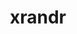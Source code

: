 ---
title: "xrandr"
layout: cache
categories: [package, develop]
meta: {"versions": ["1.5.0", "1.5.2"], "compilers": ["gcc@=11.1.0", "gcc@=11.4.0", "gcc@=7.3.1", "gcc@=9.4.0"], "oss": ["amzn2", "ubuntu20.04", "ubuntu22.04"], "platforms": ["linux"], "targets": ["aarch64", "neoverse_n1", "neoverse_v1", "ppc64le", "x86_64_v3"], "stacks": ["aws-isc", "aws-isc-aarch64", "data-vis-sdk", "e4s", "e4s-neoverse_v1", "e4s-power", "e4s-rocm-external", "gpu-tests", "root"], "num_specs": 88, "num_specs_by_stack": {"aws-isc-aarch64": 6, "root": 88, "aws-isc": 3, "e4s-power": 9, "data-vis-sdk": 18, "gpu-tests": 15, "e4s-neoverse_v1": 10, "e4s": 18, "e4s-rocm-external": 9}}
spec_details: [{"hash": "63vrvlnhioidlrmisjph3qiih7sgg4s2", "compiler": "gcc@=7.3.1", "versions": ["1.5.2"], "os": "amzn2", "platform": "linux", "target": "aarch64", "variants": ["build_system=autotools"], "stacks": ["aws-isc-aarch64", "root"], "size": "-", "tarball": "https://binaries.spack.io/develop/build_cache/linux-amzn2-aarch64/gcc-7.3.1/xrandr-1.5.2/linux-amzn2-aarch64-gcc-7.3.1-xrandr-1.5.2-63vrvlnhioidlrmisjph3qiih7sgg4s2.spack"}, {"hash": "4bs3byi73wqjzbvqjetlb2jfbb4sgpu7", "compiler": "gcc@=7.3.1", "versions": ["1.5.2"], "os": "amzn2", "platform": "linux", "target": "aarch64", "variants": ["build_system=autotools"], "stacks": ["aws-isc-aarch64", "root"], "size": "-", "tarball": "https://binaries.spack.io/develop/build_cache/linux-amzn2-aarch64/gcc-7.3.1/xrandr-1.5.2/linux-amzn2-aarch64-gcc-7.3.1-xrandr-1.5.2-4bs3byi73wqjzbvqjetlb2jfbb4sgpu7.spack"}, {"hash": "2scjbnxzgje7xpco7flpvss7ylajegvu", "compiler": "gcc@=7.3.1", "versions": ["1.5.2"], "os": "amzn2", "platform": "linux", "target": "aarch64", "variants": ["build_system=autotools"], "stacks": ["aws-isc-aarch64", "root"], "size": "-", "tarball": "https://binaries.spack.io/develop/build_cache/linux-amzn2-aarch64/gcc-7.3.1/xrandr-1.5.2/linux-amzn2-aarch64-gcc-7.3.1-xrandr-1.5.2-2scjbnxzgje7xpco7flpvss7ylajegvu.spack"}, {"hash": "qpkjerbn7ot5bi37jwl6ira2ix2bcaff", "compiler": "gcc@=7.3.1", "versions": ["1.5.2"], "os": "amzn2", "platform": "linux", "target": "neoverse_n1", "variants": ["build_system=autotools"], "stacks": ["aws-isc-aarch64", "root"], "size": "-", "tarball": "https://binaries.spack.io/develop/build_cache/linux-amzn2-neoverse_n1/gcc-7.3.1/xrandr-1.5.2/linux-amzn2-neoverse_n1-gcc-7.3.1-xrandr-1.5.2-qpkjerbn7ot5bi37jwl6ira2ix2bcaff.spack"}, {"hash": "nsnr4l5fbnagsbcs743czuqfyj4txkby", "compiler": "gcc@=7.3.1", "versions": ["1.5.2"], "os": "amzn2", "platform": "linux", "target": "neoverse_n1", "variants": ["build_system=autotools"], "stacks": ["aws-isc-aarch64", "root"], "size": "-", "tarball": "https://binaries.spack.io/develop/build_cache/linux-amzn2-neoverse_n1/gcc-7.3.1/xrandr-1.5.2/linux-amzn2-neoverse_n1-gcc-7.3.1-xrandr-1.5.2-nsnr4l5fbnagsbcs743czuqfyj4txkby.spack"}, {"hash": "nedaaq5jaofogjzqg4nuae4lwjcfzlrp", "compiler": "gcc@=7.3.1", "versions": ["1.5.2"], "os": "amzn2", "platform": "linux", "target": "neoverse_n1", "variants": ["build_system=autotools"], "stacks": ["aws-isc-aarch64", "root"], "size": "-", "tarball": "https://binaries.spack.io/develop/build_cache/linux-amzn2-neoverse_n1/gcc-7.3.1/xrandr-1.5.2/linux-amzn2-neoverse_n1-gcc-7.3.1-xrandr-1.5.2-nedaaq5jaofogjzqg4nuae4lwjcfzlrp.spack"}, {"hash": "afqf4arjlx4aozp72zzttiwu76voiofv", "compiler": "gcc@=7.3.1", "versions": ["1.5.2"], "os": "amzn2", "platform": "linux", "target": "x86_64_v3", "variants": ["build_system=autotools"], "stacks": ["aws-isc", "root"], "size": "-", "tarball": "https://binaries.spack.io/develop/build_cache/linux-amzn2-x86_64_v3/gcc-7.3.1/xrandr-1.5.2/linux-amzn2-x86_64_v3-gcc-7.3.1-xrandr-1.5.2-afqf4arjlx4aozp72zzttiwu76voiofv.spack"}, {"hash": "fkbar6cfugr5hhpebob7vwik67iovhxy", "compiler": "gcc@=7.3.1", "versions": ["1.5.2"], "os": "amzn2", "platform": "linux", "target": "x86_64_v3", "variants": ["build_system=autotools"], "stacks": ["aws-isc", "root"], "size": "-", "tarball": "https://binaries.spack.io/develop/build_cache/linux-amzn2-x86_64_v3/gcc-7.3.1/xrandr-1.5.2/linux-amzn2-x86_64_v3-gcc-7.3.1-xrandr-1.5.2-fkbar6cfugr5hhpebob7vwik67iovhxy.spack"}, {"hash": "fprkpsmi7hclextgiwjpqyrf3oteehku", "compiler": "gcc@=7.3.1", "versions": ["1.5.2"], "os": "amzn2", "platform": "linux", "target": "x86_64_v3", "variants": ["build_system=autotools"], "stacks": ["aws-isc", "root"], "size": "-", "tarball": "https://binaries.spack.io/develop/build_cache/linux-amzn2-x86_64_v3/gcc-7.3.1/xrandr-1.5.2/linux-amzn2-x86_64_v3-gcc-7.3.1-xrandr-1.5.2-fprkpsmi7hclextgiwjpqyrf3oteehku.spack"}, {"hash": "qorq5ajrqd7khxm5jzhrqpztidvpdj5r", "compiler": "gcc@=9.4.0", "versions": ["1.5.2"], "os": "ubuntu20.04", "platform": "linux", "target": "ppc64le", "variants": ["build_system=autotools"], "stacks": ["e4s-power", "root"], "size": "-", "tarball": "https://binaries.spack.io/develop/build_cache/linux-ubuntu20.04-ppc64le/gcc-9.4.0/xrandr-1.5.2/linux-ubuntu20.04-ppc64le-gcc-9.4.0-xrandr-1.5.2-qorq5ajrqd7khxm5jzhrqpztidvpdj5r.spack"}, {"hash": "w2mtrv2qevkagnbv65hk7vzvg3xwvj7s", "compiler": "gcc@=9.4.0", "versions": ["1.5.2"], "os": "ubuntu20.04", "platform": "linux", "target": "ppc64le", "variants": ["build_system=autotools"], "stacks": ["e4s-power", "root"], "size": "-", "tarball": "https://binaries.spack.io/develop/build_cache/linux-ubuntu20.04-ppc64le/gcc-9.4.0/xrandr-1.5.2/linux-ubuntu20.04-ppc64le-gcc-9.4.0-xrandr-1.5.2-w2mtrv2qevkagnbv65hk7vzvg3xwvj7s.spack"}, {"hash": "mlycbtseb5yutfzzdpfae7hrsdbxvugd", "compiler": "gcc@=9.4.0", "versions": ["1.5.2"], "os": "ubuntu20.04", "platform": "linux", "target": "ppc64le", "variants": ["build_system=autotools"], "stacks": ["e4s-power", "root"], "size": "-", "tarball": "https://binaries.spack.io/develop/build_cache/linux-ubuntu20.04-ppc64le/gcc-9.4.0/xrandr-1.5.2/linux-ubuntu20.04-ppc64le-gcc-9.4.0-xrandr-1.5.2-mlycbtseb5yutfzzdpfae7hrsdbxvugd.spack"}, {"hash": "awq2wbdzyfjgxdrkmujk6cj3m2vkwnxc", "compiler": "gcc@=9.4.0", "versions": ["1.5.2"], "os": "ubuntu20.04", "platform": "linux", "target": "ppc64le", "variants": ["build_system=autotools"], "stacks": ["e4s-power", "root"], "size": "-", "tarball": "https://binaries.spack.io/develop/build_cache/linux-ubuntu20.04-ppc64le/gcc-9.4.0/xrandr-1.5.2/linux-ubuntu20.04-ppc64le-gcc-9.4.0-xrandr-1.5.2-awq2wbdzyfjgxdrkmujk6cj3m2vkwnxc.spack"}, {"hash": "umoxqowp24cgi4o2a4n3ka4wqsk3nd7z", "compiler": "gcc@=9.4.0", "versions": ["1.5.2"], "os": "ubuntu20.04", "platform": "linux", "target": "ppc64le", "variants": ["build_system=autotools"], "stacks": ["e4s-power", "root"], "size": "-", "tarball": "https://binaries.spack.io/develop/build_cache/linux-ubuntu20.04-ppc64le/gcc-9.4.0/xrandr-1.5.2/linux-ubuntu20.04-ppc64le-gcc-9.4.0-xrandr-1.5.2-umoxqowp24cgi4o2a4n3ka4wqsk3nd7z.spack"}, {"hash": "ozpzczextqknqmrndtpicbtwpaqy7lxj", "compiler": "gcc@=9.4.0", "versions": ["1.5.2"], "os": "ubuntu20.04", "platform": "linux", "target": "ppc64le", "variants": ["build_system=autotools"], "stacks": ["e4s-power", "root"], "size": "-", "tarball": "https://binaries.spack.io/develop/build_cache/linux-ubuntu20.04-ppc64le/gcc-9.4.0/xrandr-1.5.2/linux-ubuntu20.04-ppc64le-gcc-9.4.0-xrandr-1.5.2-ozpzczextqknqmrndtpicbtwpaqy7lxj.spack"}, {"hash": "gi3nmoinoslck5kjp5c2pydfnfycoqum", "compiler": "gcc@=9.4.0", "versions": ["1.5.2"], "os": "ubuntu20.04", "platform": "linux", "target": "ppc64le", "variants": ["build_system=autotools"], "stacks": ["e4s-power", "root"], "size": "-", "tarball": "https://binaries.spack.io/develop/build_cache/linux-ubuntu20.04-ppc64le/gcc-9.4.0/xrandr-1.5.2/linux-ubuntu20.04-ppc64le-gcc-9.4.0-xrandr-1.5.2-gi3nmoinoslck5kjp5c2pydfnfycoqum.spack"}, {"hash": "te2oflhxlgzgv2fwfi2crdbpmmuwxt3g", "compiler": "gcc@=9.4.0", "versions": ["1.5.2"], "os": "ubuntu20.04", "platform": "linux", "target": "ppc64le", "variants": ["build_system=autotools"], "stacks": ["e4s-power", "root"], "size": "-", "tarball": "https://binaries.spack.io/develop/build_cache/linux-ubuntu20.04-ppc64le/gcc-9.4.0/xrandr-1.5.2/linux-ubuntu20.04-ppc64le-gcc-9.4.0-xrandr-1.5.2-te2oflhxlgzgv2fwfi2crdbpmmuwxt3g.spack"}, {"hash": "xrkeqcingybec2tmexaknim2lrmfdi25", "compiler": "gcc@=9.4.0", "versions": ["1.5.2"], "os": "ubuntu20.04", "platform": "linux", "target": "ppc64le", "variants": ["build_system=autotools"], "stacks": ["e4s-power", "root"], "size": "-", "tarball": "https://binaries.spack.io/develop/build_cache/linux-ubuntu20.04-ppc64le/gcc-9.4.0/xrandr-1.5.2/linux-ubuntu20.04-ppc64le-gcc-9.4.0-xrandr-1.5.2-xrkeqcingybec2tmexaknim2lrmfdi25.spack"}, {"hash": "z4kiqtn5xi4nns7jxllu3asotiwkeizf", "compiler": "gcc@=11.1.0", "versions": ["1.5.2"], "os": "ubuntu20.04", "platform": "linux", "target": "x86_64_v3", "variants": ["build_system=autotools"], "stacks": ["root", "data-vis-sdk"], "size": "-", "tarball": "https://binaries.spack.io/develop/build_cache/linux-ubuntu20.04-x86_64_v3/gcc-11.1.0/xrandr-1.5.2/linux-ubuntu20.04-x86_64_v3-gcc-11.1.0-xrandr-1.5.2-z4kiqtn5xi4nns7jxllu3asotiwkeizf.spack"}, {"hash": "m7gtmjkozpk2zvu5c5qqrlqs54xr6kih", "compiler": "gcc@=11.1.0", "versions": ["1.5.2"], "os": "ubuntu20.04", "platform": "linux", "target": "x86_64_v3", "variants": ["build_system=autotools"], "stacks": ["root", "data-vis-sdk"], "size": "-", "tarball": "https://binaries.spack.io/develop/build_cache/linux-ubuntu20.04-x86_64_v3/gcc-11.1.0/xrandr-1.5.2/linux-ubuntu20.04-x86_64_v3-gcc-11.1.0-xrandr-1.5.2-m7gtmjkozpk2zvu5c5qqrlqs54xr6kih.spack"}, {"hash": "upyyodwykpm7epnwomi433amfcou62ri", "compiler": "gcc@=11.1.0", "versions": ["1.5.2"], "os": "ubuntu20.04", "platform": "linux", "target": "x86_64_v3", "variants": ["build_system=autotools"], "stacks": ["root", "data-vis-sdk"], "size": "-", "tarball": "https://binaries.spack.io/develop/build_cache/linux-ubuntu20.04-x86_64_v3/gcc-11.1.0/xrandr-1.5.2/linux-ubuntu20.04-x86_64_v3-gcc-11.1.0-xrandr-1.5.2-upyyodwykpm7epnwomi433amfcou62ri.spack"}, {"hash": "bb5wyoqhaliz4ocw3jrybz4lfuz6h2lm", "compiler": "gcc@=11.1.0", "versions": ["1.5.2"], "os": "ubuntu20.04", "platform": "linux", "target": "x86_64_v3", "variants": ["build_system=autotools"], "stacks": ["root", "data-vis-sdk"], "size": "-", "tarball": "https://binaries.spack.io/develop/build_cache/linux-ubuntu20.04-x86_64_v3/gcc-11.1.0/xrandr-1.5.2/linux-ubuntu20.04-x86_64_v3-gcc-11.1.0-xrandr-1.5.2-bb5wyoqhaliz4ocw3jrybz4lfuz6h2lm.spack"}, {"hash": "scxmgu42ylc3yykj56wotbzlnbge4xud", "compiler": "gcc@=11.1.0", "versions": ["1.5.2"], "os": "ubuntu20.04", "platform": "linux", "target": "x86_64_v3", "variants": ["build_system=autotools"], "stacks": ["root", "data-vis-sdk"], "size": "-", "tarball": "https://binaries.spack.io/develop/build_cache/linux-ubuntu20.04-x86_64_v3/gcc-11.1.0/xrandr-1.5.2/linux-ubuntu20.04-x86_64_v3-gcc-11.1.0-xrandr-1.5.2-scxmgu42ylc3yykj56wotbzlnbge4xud.spack"}, {"hash": "zt3gwuo2jnljubrvwps64ekob6iyqov7", "compiler": "gcc@=11.1.0", "versions": ["1.5.2"], "os": "ubuntu20.04", "platform": "linux", "target": "x86_64_v3", "variants": ["build_system=autotools"], "stacks": ["root", "data-vis-sdk"], "size": "-", "tarball": "https://binaries.spack.io/develop/build_cache/linux-ubuntu20.04-x86_64_v3/gcc-11.1.0/xrandr-1.5.2/linux-ubuntu20.04-x86_64_v3-gcc-11.1.0-xrandr-1.5.2-zt3gwuo2jnljubrvwps64ekob6iyqov7.spack"}, {"hash": "q77u3l6gh6jzk2pa6ezyoxopmg23zfvb", "compiler": "gcc@=11.1.0", "versions": ["1.5.2"], "os": "ubuntu20.04", "platform": "linux", "target": "x86_64_v3", "variants": ["build_system=autotools"], "stacks": ["root", "data-vis-sdk"], "size": "-", "tarball": "https://binaries.spack.io/develop/build_cache/linux-ubuntu20.04-x86_64_v3/gcc-11.1.0/xrandr-1.5.2/linux-ubuntu20.04-x86_64_v3-gcc-11.1.0-xrandr-1.5.2-q77u3l6gh6jzk2pa6ezyoxopmg23zfvb.spack"}, {"hash": "sbxhxhi7g3rmyajkucxez444v5hk6y3y", "compiler": "gcc@=11.1.0", "versions": ["1.5.2"], "os": "ubuntu20.04", "platform": "linux", "target": "x86_64_v3", "variants": ["build_system=autotools"], "stacks": ["root", "data-vis-sdk"], "size": "-", "tarball": "https://binaries.spack.io/develop/build_cache/linux-ubuntu20.04-x86_64_v3/gcc-11.1.0/xrandr-1.5.2/linux-ubuntu20.04-x86_64_v3-gcc-11.1.0-xrandr-1.5.2-sbxhxhi7g3rmyajkucxez444v5hk6y3y.spack"}, {"hash": "bzdaycpzl332s2swxdkry5hgzcre7daj", "compiler": "gcc@=11.1.0", "versions": ["1.5.2"], "os": "ubuntu20.04", "platform": "linux", "target": "x86_64_v3", "variants": ["build_system=autotools"], "stacks": ["root", "data-vis-sdk"], "size": "-", "tarball": "https://binaries.spack.io/develop/build_cache/linux-ubuntu20.04-x86_64_v3/gcc-11.1.0/xrandr-1.5.2/linux-ubuntu20.04-x86_64_v3-gcc-11.1.0-xrandr-1.5.2-bzdaycpzl332s2swxdkry5hgzcre7daj.spack"}, {"hash": "6druhaxoemuauhfriydgg2l2lqyvz6ue", "compiler": "gcc@=11.1.0", "versions": ["1.5.2"], "os": "ubuntu20.04", "platform": "linux", "target": "x86_64_v3", "variants": ["build_system=autotools"], "stacks": ["root", "data-vis-sdk"], "size": "-", "tarball": "https://binaries.spack.io/develop/build_cache/linux-ubuntu20.04-x86_64_v3/gcc-11.1.0/xrandr-1.5.2/linux-ubuntu20.04-x86_64_v3-gcc-11.1.0-xrandr-1.5.2-6druhaxoemuauhfriydgg2l2lqyvz6ue.spack"}, {"hash": "skp45w5rhjqzq56pytn6qw24i23eakyk", "compiler": "gcc@=11.1.0", "versions": ["1.5.2"], "os": "ubuntu20.04", "platform": "linux", "target": "x86_64_v3", "variants": ["build_system=autotools"], "stacks": ["root", "data-vis-sdk"], "size": "-", "tarball": "https://binaries.spack.io/develop/build_cache/linux-ubuntu20.04-x86_64_v3/gcc-11.1.0/xrandr-1.5.2/linux-ubuntu20.04-x86_64_v3-gcc-11.1.0-xrandr-1.5.2-skp45w5rhjqzq56pytn6qw24i23eakyk.spack"}, {"hash": "qkrvxaob6ztcd3rilbyqnmgxwo4l36ce", "compiler": "gcc@=11.1.0", "versions": ["1.5.2"], "os": "ubuntu20.04", "platform": "linux", "target": "x86_64_v3", "variants": ["build_system=autotools"], "stacks": ["root", "data-vis-sdk"], "size": "-", "tarball": "https://binaries.spack.io/develop/build_cache/linux-ubuntu20.04-x86_64_v3/gcc-11.1.0/xrandr-1.5.2/linux-ubuntu20.04-x86_64_v3-gcc-11.1.0-xrandr-1.5.2-qkrvxaob6ztcd3rilbyqnmgxwo4l36ce.spack"}, {"hash": "ivcjp5gi4ihu4zwdcs7yiwaktaavp5zo", "compiler": "gcc@=11.1.0", "versions": ["1.5.2"], "os": "ubuntu20.04", "platform": "linux", "target": "x86_64_v3", "variants": ["build_system=autotools"], "stacks": ["root", "data-vis-sdk"], "size": "-", "tarball": "https://binaries.spack.io/develop/build_cache/linux-ubuntu20.04-x86_64_v3/gcc-11.1.0/xrandr-1.5.2/linux-ubuntu20.04-x86_64_v3-gcc-11.1.0-xrandr-1.5.2-ivcjp5gi4ihu4zwdcs7yiwaktaavp5zo.spack"}, {"hash": "r5s6l2artge3o67zcnp4dq2zndzgpfei", "compiler": "gcc@=11.1.0", "versions": ["1.5.2"], "os": "ubuntu20.04", "platform": "linux", "target": "x86_64_v3", "variants": ["build_system=autotools"], "stacks": ["root", "data-vis-sdk"], "size": "-", "tarball": "https://binaries.spack.io/develop/build_cache/linux-ubuntu20.04-x86_64_v3/gcc-11.1.0/xrandr-1.5.2/linux-ubuntu20.04-x86_64_v3-gcc-11.1.0-xrandr-1.5.2-r5s6l2artge3o67zcnp4dq2zndzgpfei.spack"}, {"hash": "mxrnwjzumadfmt66mcndsimmv22vy3ze", "compiler": "gcc@=11.1.0", "versions": ["1.5.2"], "os": "ubuntu20.04", "platform": "linux", "target": "x86_64_v3", "variants": ["build_system=autotools"], "stacks": ["root", "data-vis-sdk"], "size": "-", "tarball": "https://binaries.spack.io/develop/build_cache/linux-ubuntu20.04-x86_64_v3/gcc-11.1.0/xrandr-1.5.2/linux-ubuntu20.04-x86_64_v3-gcc-11.1.0-xrandr-1.5.2-mxrnwjzumadfmt66mcndsimmv22vy3ze.spack"}, {"hash": "nywdl5sytexhkcbnlcqnexaffnetkoyf", "compiler": "gcc@=11.1.0", "versions": ["1.5.2"], "os": "ubuntu20.04", "platform": "linux", "target": "x86_64_v3", "variants": ["build_system=autotools"], "stacks": ["root", "data-vis-sdk"], "size": "-", "tarball": "https://binaries.spack.io/develop/build_cache/linux-ubuntu20.04-x86_64_v3/gcc-11.1.0/xrandr-1.5.2/linux-ubuntu20.04-x86_64_v3-gcc-11.1.0-xrandr-1.5.2-nywdl5sytexhkcbnlcqnexaffnetkoyf.spack"}, {"hash": "q7xspdlggq3mzlmembjhnbdgw6uitjnc", "compiler": "gcc@=11.1.0", "versions": ["1.5.2"], "os": "ubuntu20.04", "platform": "linux", "target": "x86_64_v3", "variants": ["build_system=autotools"], "stacks": ["root", "data-vis-sdk"], "size": "-", "tarball": "https://binaries.spack.io/develop/build_cache/linux-ubuntu20.04-x86_64_v3/gcc-11.1.0/xrandr-1.5.2/linux-ubuntu20.04-x86_64_v3-gcc-11.1.0-xrandr-1.5.2-q7xspdlggq3mzlmembjhnbdgw6uitjnc.spack"}, {"hash": "lisduuwzc3uuvlxwvstghsx3p44hb24s", "compiler": "gcc@=11.1.0", "versions": ["1.5.2"], "os": "ubuntu20.04", "platform": "linux", "target": "x86_64_v3", "variants": ["build_system=autotools"], "stacks": ["root", "data-vis-sdk"], "size": "-", "tarball": "https://binaries.spack.io/develop/build_cache/linux-ubuntu20.04-x86_64_v3/gcc-11.1.0/xrandr-1.5.2/linux-ubuntu20.04-x86_64_v3-gcc-11.1.0-xrandr-1.5.2-lisduuwzc3uuvlxwvstghsx3p44hb24s.spack"}, {"hash": "hhb2zeaybrbpo7lvnqgykwcdsqky73fv", "compiler": "gcc@=11.1.0", "versions": ["1.5.0"], "os": "ubuntu20.04", "platform": "linux", "target": "x86_64_v3", "variants": ["build_system=autotools"], "stacks": ["gpu-tests", "root"], "size": "-", "tarball": "https://binaries.spack.io/develop/build_cache/linux-ubuntu20.04-x86_64_v3/gcc-11.1.0/xrandr-1.5.0/linux-ubuntu20.04-x86_64_v3-gcc-11.1.0-xrandr-1.5.0-hhb2zeaybrbpo7lvnqgykwcdsqky73fv.spack"}, {"hash": "vjidhxneeigsqink7tkkwvsw77vim5lk", "compiler": "gcc@=11.1.0", "versions": ["1.5.0"], "os": "ubuntu20.04", "platform": "linux", "target": "x86_64_v3", "variants": ["build_system=autotools"], "stacks": ["gpu-tests", "root"], "size": "-", "tarball": "https://binaries.spack.io/develop/build_cache/linux-ubuntu20.04-x86_64_v3/gcc-11.1.0/xrandr-1.5.0/linux-ubuntu20.04-x86_64_v3-gcc-11.1.0-xrandr-1.5.0-vjidhxneeigsqink7tkkwvsw77vim5lk.spack"}, {"hash": "hy75tz6nb6r2patwbcs2zk2sjcldbygd", "compiler": "gcc@=11.1.0", "versions": ["1.5.0"], "os": "ubuntu20.04", "platform": "linux", "target": "x86_64_v3", "variants": ["build_system=autotools"], "stacks": ["gpu-tests", "root"], "size": "-", "tarball": "https://binaries.spack.io/develop/build_cache/linux-ubuntu20.04-x86_64_v3/gcc-11.1.0/xrandr-1.5.0/linux-ubuntu20.04-x86_64_v3-gcc-11.1.0-xrandr-1.5.0-hy75tz6nb6r2patwbcs2zk2sjcldbygd.spack"}, {"hash": "vfz7ugl73kooytf5l33iutpn7nwflxcg", "compiler": "gcc@=11.1.0", "versions": ["1.5.0"], "os": "ubuntu20.04", "platform": "linux", "target": "x86_64_v3", "variants": ["build_system=autotools"], "stacks": ["gpu-tests", "root"], "size": "-", "tarball": "https://binaries.spack.io/develop/build_cache/linux-ubuntu20.04-x86_64_v3/gcc-11.1.0/xrandr-1.5.0/linux-ubuntu20.04-x86_64_v3-gcc-11.1.0-xrandr-1.5.0-vfz7ugl73kooytf5l33iutpn7nwflxcg.spack"}, {"hash": "y5bq4qyx5wa3soemdavv7gwex6alwydu", "compiler": "gcc@=11.1.0", "versions": ["1.5.0"], "os": "ubuntu20.04", "platform": "linux", "target": "x86_64_v3", "variants": ["build_system=autotools"], "stacks": ["gpu-tests", "root"], "size": "-", "tarball": "https://binaries.spack.io/develop/build_cache/linux-ubuntu20.04-x86_64_v3/gcc-11.1.0/xrandr-1.5.0/linux-ubuntu20.04-x86_64_v3-gcc-11.1.0-xrandr-1.5.0-y5bq4qyx5wa3soemdavv7gwex6alwydu.spack"}, {"hash": "bzjyh44jdzzdyur6bfmlrkkuuf737dc4", "compiler": "gcc@=11.1.0", "versions": ["1.5.0"], "os": "ubuntu20.04", "platform": "linux", "target": "x86_64_v3", "variants": ["build_system=autotools"], "stacks": ["gpu-tests", "root"], "size": "-", "tarball": "https://binaries.spack.io/develop/build_cache/linux-ubuntu20.04-x86_64_v3/gcc-11.1.0/xrandr-1.5.0/linux-ubuntu20.04-x86_64_v3-gcc-11.1.0-xrandr-1.5.0-bzjyh44jdzzdyur6bfmlrkkuuf737dc4.spack"}, {"hash": "te4spfo7fl755miibcnkunkjddjrvlbs", "compiler": "gcc@=11.1.0", "versions": ["1.5.0"], "os": "ubuntu20.04", "platform": "linux", "target": "x86_64_v3", "variants": ["build_system=autotools"], "stacks": ["gpu-tests", "root"], "size": "-", "tarball": "https://binaries.spack.io/develop/build_cache/linux-ubuntu20.04-x86_64_v3/gcc-11.1.0/xrandr-1.5.0/linux-ubuntu20.04-x86_64_v3-gcc-11.1.0-xrandr-1.5.0-te4spfo7fl755miibcnkunkjddjrvlbs.spack"}, {"hash": "nrw7bpomrdi3cgvhvlljuvzmht6kgtqg", "compiler": "gcc@=11.1.0", "versions": ["1.5.0"], "os": "ubuntu20.04", "platform": "linux", "target": "x86_64_v3", "variants": ["build_system=autotools"], "stacks": ["gpu-tests", "root"], "size": "-", "tarball": "https://binaries.spack.io/develop/build_cache/linux-ubuntu20.04-x86_64_v3/gcc-11.1.0/xrandr-1.5.0/linux-ubuntu20.04-x86_64_v3-gcc-11.1.0-xrandr-1.5.0-nrw7bpomrdi3cgvhvlljuvzmht6kgtqg.spack"}, {"hash": "bkieyvemc3d6frdezectj52xzs7fu4xy", "compiler": "gcc@=11.1.0", "versions": ["1.5.0"], "os": "ubuntu20.04", "platform": "linux", "target": "x86_64_v3", "variants": ["build_system=autotools"], "stacks": ["gpu-tests", "root"], "size": "-", "tarball": "https://binaries.spack.io/develop/build_cache/linux-ubuntu20.04-x86_64_v3/gcc-11.1.0/xrandr-1.5.0/linux-ubuntu20.04-x86_64_v3-gcc-11.1.0-xrandr-1.5.0-bkieyvemc3d6frdezectj52xzs7fu4xy.spack"}, {"hash": "nlrxd53grdpblvt3vfwug4sgbyi7mn4o", "compiler": "gcc@=11.1.0", "versions": ["1.5.0"], "os": "ubuntu20.04", "platform": "linux", "target": "x86_64_v3", "variants": ["build_system=autotools"], "stacks": ["gpu-tests", "root"], "size": "-", "tarball": "https://binaries.spack.io/develop/build_cache/linux-ubuntu20.04-x86_64_v3/gcc-11.1.0/xrandr-1.5.0/linux-ubuntu20.04-x86_64_v3-gcc-11.1.0-xrandr-1.5.0-nlrxd53grdpblvt3vfwug4sgbyi7mn4o.spack"}, {"hash": "whev63vcmobhrcgebencpxl56stoejuw", "compiler": "gcc@=11.1.0", "versions": ["1.5.0"], "os": "ubuntu20.04", "platform": "linux", "target": "x86_64_v3", "variants": ["build_system=autotools"], "stacks": ["gpu-tests", "root"], "size": "-", "tarball": "https://binaries.spack.io/develop/build_cache/linux-ubuntu20.04-x86_64_v3/gcc-11.1.0/xrandr-1.5.0/linux-ubuntu20.04-x86_64_v3-gcc-11.1.0-xrandr-1.5.0-whev63vcmobhrcgebencpxl56stoejuw.spack"}, {"hash": "iczzcofr7f5sgd7q7v2nbal6fs7pufpk", "compiler": "gcc@=11.1.0", "versions": ["1.5.0"], "os": "ubuntu20.04", "platform": "linux", "target": "x86_64_v3", "variants": ["build_system=autotools"], "stacks": ["gpu-tests", "root"], "size": "-", "tarball": "https://binaries.spack.io/develop/build_cache/linux-ubuntu20.04-x86_64_v3/gcc-11.1.0/xrandr-1.5.0/linux-ubuntu20.04-x86_64_v3-gcc-11.1.0-xrandr-1.5.0-iczzcofr7f5sgd7q7v2nbal6fs7pufpk.spack"}, {"hash": "ye5qdpgsttnxcyflctxxtlluifwvsgv2", "compiler": "gcc@=11.1.0", "versions": ["1.5.0"], "os": "ubuntu20.04", "platform": "linux", "target": "x86_64_v3", "variants": ["build_system=autotools"], "stacks": ["gpu-tests", "root"], "size": "-", "tarball": "https://binaries.spack.io/develop/build_cache/linux-ubuntu20.04-x86_64_v3/gcc-11.1.0/xrandr-1.5.0/linux-ubuntu20.04-x86_64_v3-gcc-11.1.0-xrandr-1.5.0-ye5qdpgsttnxcyflctxxtlluifwvsgv2.spack"}, {"hash": "yjmek6izvanfyiesieel4r4ih2u7p4pt", "compiler": "gcc@=11.1.0", "versions": ["1.5.0"], "os": "ubuntu20.04", "platform": "linux", "target": "x86_64_v3", "variants": ["build_system=autotools"], "stacks": ["gpu-tests", "root"], "size": "-", "tarball": "https://binaries.spack.io/develop/build_cache/linux-ubuntu20.04-x86_64_v3/gcc-11.1.0/xrandr-1.5.0/linux-ubuntu20.04-x86_64_v3-gcc-11.1.0-xrandr-1.5.0-yjmek6izvanfyiesieel4r4ih2u7p4pt.spack"}, {"hash": "ulejxqpfhfnhql52l6mraefwq5jbodeb", "compiler": "gcc@=11.1.0", "versions": ["1.5.0"], "os": "ubuntu20.04", "platform": "linux", "target": "x86_64_v3", "variants": ["build_system=autotools"], "stacks": ["gpu-tests", "root"], "size": "-", "tarball": "https://binaries.spack.io/develop/build_cache/linux-ubuntu20.04-x86_64_v3/gcc-11.1.0/xrandr-1.5.0/linux-ubuntu20.04-x86_64_v3-gcc-11.1.0-xrandr-1.5.0-ulejxqpfhfnhql52l6mraefwq5jbodeb.spack"}, {"hash": "hf4q2cvoe7pr24fiogm54pbsve25er47", "compiler": "gcc@=11.4.0", "versions": ["1.5.2"], "os": "ubuntu22.04", "platform": "linux", "target": "neoverse_v1", "variants": ["build_system=autotools"], "stacks": ["e4s-neoverse_v1", "root"], "size": "-", "tarball": "https://binaries.spack.io/develop/build_cache/linux-ubuntu22.04-neoverse_v1/gcc-11.4.0/xrandr-1.5.2/linux-ubuntu22.04-neoverse_v1-gcc-11.4.0-xrandr-1.5.2-hf4q2cvoe7pr24fiogm54pbsve25er47.spack"}, {"hash": "favhyaxb2z6u4w5qz3zm5grkeuchfdg2", "compiler": "gcc@=11.4.0", "versions": ["1.5.2"], "os": "ubuntu22.04", "platform": "linux", "target": "neoverse_v1", "variants": ["build_system=autotools"], "stacks": ["e4s-neoverse_v1", "root"], "size": "-", "tarball": "https://binaries.spack.io/develop/build_cache/linux-ubuntu22.04-neoverse_v1/gcc-11.4.0/xrandr-1.5.2/linux-ubuntu22.04-neoverse_v1-gcc-11.4.0-xrandr-1.5.2-favhyaxb2z6u4w5qz3zm5grkeuchfdg2.spack"}, {"hash": "xa33g4hoectia6kdxqydmj2gtbtlbqo6", "compiler": "gcc@=11.4.0", "versions": ["1.5.2"], "os": "ubuntu22.04", "platform": "linux", "target": "neoverse_v1", "variants": ["build_system=autotools"], "stacks": ["e4s-neoverse_v1", "root"], "size": "-", "tarball": "https://binaries.spack.io/develop/build_cache/linux-ubuntu22.04-neoverse_v1/gcc-11.4.0/xrandr-1.5.2/linux-ubuntu22.04-neoverse_v1-gcc-11.4.0-xrandr-1.5.2-xa33g4hoectia6kdxqydmj2gtbtlbqo6.spack"}, {"hash": "5rjnxu2o4efp2j5yg6tqq6zfd4t4besz", "compiler": "gcc@=11.4.0", "versions": ["1.5.2"], "os": "ubuntu22.04", "platform": "linux", "target": "neoverse_v1", "variants": ["build_system=autotools"], "stacks": ["e4s-neoverse_v1", "root"], "size": "-", "tarball": "https://binaries.spack.io/develop/build_cache/linux-ubuntu22.04-neoverse_v1/gcc-11.4.0/xrandr-1.5.2/linux-ubuntu22.04-neoverse_v1-gcc-11.4.0-xrandr-1.5.2-5rjnxu2o4efp2j5yg6tqq6zfd4t4besz.spack"}, {"hash": "32eb57cr2gms2h3hyohkznzyqq6yjj2k", "compiler": "gcc@=11.4.0", "versions": ["1.5.2"], "os": "ubuntu22.04", "platform": "linux", "target": "neoverse_v1", "variants": ["build_system=autotools"], "stacks": ["e4s-neoverse_v1", "root"], "size": "-", "tarball": "https://binaries.spack.io/develop/build_cache/linux-ubuntu22.04-neoverse_v1/gcc-11.4.0/xrandr-1.5.2/linux-ubuntu22.04-neoverse_v1-gcc-11.4.0-xrandr-1.5.2-32eb57cr2gms2h3hyohkznzyqq6yjj2k.spack"}, {"hash": "htwz4cyz5qt3snhria46itf55cswsjou", "compiler": "gcc@=11.4.0", "versions": ["1.5.2"], "os": "ubuntu22.04", "platform": "linux", "target": "neoverse_v1", "variants": ["build_system=autotools"], "stacks": ["e4s-neoverse_v1", "root"], "size": "-", "tarball": "https://binaries.spack.io/develop/build_cache/linux-ubuntu22.04-neoverse_v1/gcc-11.4.0/xrandr-1.5.2/linux-ubuntu22.04-neoverse_v1-gcc-11.4.0-xrandr-1.5.2-htwz4cyz5qt3snhria46itf55cswsjou.spack"}, {"hash": "2xdumpj3ys7pl6c6c4ohuozrnbeaqxlb", "compiler": "gcc@=11.4.0", "versions": ["1.5.2"], "os": "ubuntu22.04", "platform": "linux", "target": "neoverse_v1", "variants": ["build_system=autotools"], "stacks": ["e4s-neoverse_v1", "root"], "size": "-", "tarball": "https://binaries.spack.io/develop/build_cache/linux-ubuntu22.04-neoverse_v1/gcc-11.4.0/xrandr-1.5.2/linux-ubuntu22.04-neoverse_v1-gcc-11.4.0-xrandr-1.5.2-2xdumpj3ys7pl6c6c4ohuozrnbeaqxlb.spack"}, {"hash": "qzua3z3cq46yz6ndzk63bjgwbnobdwca", "compiler": "gcc@=11.4.0", "versions": ["1.5.2"], "os": "ubuntu22.04", "platform": "linux", "target": "neoverse_v1", "variants": ["build_system=autotools"], "stacks": ["e4s-neoverse_v1", "root"], "size": "-", "tarball": "https://binaries.spack.io/develop/build_cache/linux-ubuntu22.04-neoverse_v1/gcc-11.4.0/xrandr-1.5.2/linux-ubuntu22.04-neoverse_v1-gcc-11.4.0-xrandr-1.5.2-qzua3z3cq46yz6ndzk63bjgwbnobdwca.spack"}, {"hash": "phkqggekw3sewanjmwklgvrzhqyckpwc", "compiler": "gcc@=11.4.0", "versions": ["1.5.2"], "os": "ubuntu22.04", "platform": "linux", "target": "neoverse_v1", "variants": ["build_system=autotools"], "stacks": ["e4s-neoverse_v1", "root"], "size": "-", "tarball": "https://binaries.spack.io/develop/build_cache/linux-ubuntu22.04-neoverse_v1/gcc-11.4.0/xrandr-1.5.2/linux-ubuntu22.04-neoverse_v1-gcc-11.4.0-xrandr-1.5.2-phkqggekw3sewanjmwklgvrzhqyckpwc.spack"}, {"hash": "2htcz2ozl5mz6mexoalwmhqpk7nhgdka", "compiler": "gcc@=11.4.0", "versions": ["1.5.2"], "os": "ubuntu22.04", "platform": "linux", "target": "neoverse_v1", "variants": ["build_system=autotools"], "stacks": ["e4s-neoverse_v1", "root"], "size": "-", "tarball": "https://binaries.spack.io/develop/build_cache/linux-ubuntu22.04-neoverse_v1/gcc-11.4.0/xrandr-1.5.2/linux-ubuntu22.04-neoverse_v1-gcc-11.4.0-xrandr-1.5.2-2htcz2ozl5mz6mexoalwmhqpk7nhgdka.spack"}, {"hash": "su2c73pry37ipkgqjejjqsetcuwc7cdy", "compiler": "gcc@=11.4.0", "versions": ["1.5.2"], "os": "ubuntu22.04", "platform": "linux", "target": "x86_64_v3", "variants": ["build_system=autotools"], "stacks": ["root", "e4s"], "size": "-", "tarball": "https://binaries.spack.io/develop/build_cache/linux-ubuntu22.04-x86_64_v3/gcc-11.4.0/xrandr-1.5.2/linux-ubuntu22.04-x86_64_v3-gcc-11.4.0-xrandr-1.5.2-su2c73pry37ipkgqjejjqsetcuwc7cdy.spack"}, {"hash": "hfxu4uf7ajx5lapdudgodv65kmqr3nu6", "compiler": "gcc@=11.4.0", "versions": ["1.5.2"], "os": "ubuntu22.04", "platform": "linux", "target": "x86_64_v3", "variants": ["build_system=autotools"], "stacks": ["root", "e4s"], "size": "-", "tarball": "https://binaries.spack.io/develop/build_cache/linux-ubuntu22.04-x86_64_v3/gcc-11.4.0/xrandr-1.5.2/linux-ubuntu22.04-x86_64_v3-gcc-11.4.0-xrandr-1.5.2-hfxu4uf7ajx5lapdudgodv65kmqr3nu6.spack"}, {"hash": "7gi62whkbmufuujd7judsyye4oouidzp", "compiler": "gcc@=11.4.0", "versions": ["1.5.2"], "os": "ubuntu22.04", "platform": "linux", "target": "x86_64_v3", "variants": ["build_system=autotools"], "stacks": ["root", "e4s"], "size": "-", "tarball": "https://binaries.spack.io/develop/build_cache/linux-ubuntu22.04-x86_64_v3/gcc-11.4.0/xrandr-1.5.2/linux-ubuntu22.04-x86_64_v3-gcc-11.4.0-xrandr-1.5.2-7gi62whkbmufuujd7judsyye4oouidzp.spack"}, {"hash": "vhvrtq4iko4ggafiphruxwqzygl6diuc", "compiler": "gcc@=11.4.0", "versions": ["1.5.2"], "os": "ubuntu22.04", "platform": "linux", "target": "x86_64_v3", "variants": ["build_system=autotools"], "stacks": ["root", "e4s"], "size": "-", "tarball": "https://binaries.spack.io/develop/build_cache/linux-ubuntu22.04-x86_64_v3/gcc-11.4.0/xrandr-1.5.2/linux-ubuntu22.04-x86_64_v3-gcc-11.4.0-xrandr-1.5.2-vhvrtq4iko4ggafiphruxwqzygl6diuc.spack"}, {"hash": "3fe2mompmi6bqawhgok6op6wd2mcbl43", "compiler": "gcc@=11.4.0", "versions": ["1.5.2"], "os": "ubuntu22.04", "platform": "linux", "target": "x86_64_v3", "variants": ["build_system=autotools"], "stacks": ["root", "e4s"], "size": "-", "tarball": "https://binaries.spack.io/develop/build_cache/linux-ubuntu22.04-x86_64_v3/gcc-11.4.0/xrandr-1.5.2/linux-ubuntu22.04-x86_64_v3-gcc-11.4.0-xrandr-1.5.2-3fe2mompmi6bqawhgok6op6wd2mcbl43.spack"}, {"hash": "vtveckscmzku5blnagg3yjwpzcpg43na", "compiler": "gcc@=11.4.0", "versions": ["1.5.2"], "os": "ubuntu22.04", "platform": "linux", "target": "x86_64_v3", "variants": ["build_system=autotools"], "stacks": ["root", "e4s"], "size": "-", "tarball": "https://binaries.spack.io/develop/build_cache/linux-ubuntu22.04-x86_64_v3/gcc-11.4.0/xrandr-1.5.2/linux-ubuntu22.04-x86_64_v3-gcc-11.4.0-xrandr-1.5.2-vtveckscmzku5blnagg3yjwpzcpg43na.spack"}, {"hash": "425ej72ubyuqws7cnujcholhnzglrfhl", "compiler": "gcc@=11.4.0", "versions": ["1.5.2"], "os": "ubuntu22.04", "platform": "linux", "target": "x86_64_v3", "variants": ["build_system=autotools"], "stacks": ["root", "e4s"], "size": "-", "tarball": "https://binaries.spack.io/develop/build_cache/linux-ubuntu22.04-x86_64_v3/gcc-11.4.0/xrandr-1.5.2/linux-ubuntu22.04-x86_64_v3-gcc-11.4.0-xrandr-1.5.2-425ej72ubyuqws7cnujcholhnzglrfhl.spack"}, {"hash": "zwm3vt55htcv5afkjxtka7ktncyndxkh", "compiler": "gcc@=11.4.0", "versions": ["1.5.2"], "os": "ubuntu22.04", "platform": "linux", "target": "x86_64_v3", "variants": ["build_system=autotools"], "stacks": ["root", "e4s"], "size": "-", "tarball": "https://binaries.spack.io/develop/build_cache/linux-ubuntu22.04-x86_64_v3/gcc-11.4.0/xrandr-1.5.2/linux-ubuntu22.04-x86_64_v3-gcc-11.4.0-xrandr-1.5.2-zwm3vt55htcv5afkjxtka7ktncyndxkh.spack"}, {"hash": "6c3m5nzhgjl2emunhxbmmjwepwlunhew", "compiler": "gcc@=11.4.0", "versions": ["1.5.2"], "os": "ubuntu22.04", "platform": "linux", "target": "x86_64_v3", "variants": ["build_system=autotools"], "stacks": ["root", "e4s"], "size": "-", "tarball": "https://binaries.spack.io/develop/build_cache/linux-ubuntu22.04-x86_64_v3/gcc-11.4.0/xrandr-1.5.2/linux-ubuntu22.04-x86_64_v3-gcc-11.4.0-xrandr-1.5.2-6c3m5nzhgjl2emunhxbmmjwepwlunhew.spack"}, {"hash": "onlpwr7zqlasy3yicfaycr6zfajdqmal", "compiler": "gcc@=11.4.0", "versions": ["1.5.2"], "os": "ubuntu22.04", "platform": "linux", "target": "x86_64_v3", "variants": ["build_system=autotools"], "stacks": ["root", "e4s-rocm-external"], "size": "-", "tarball": "https://binaries.spack.io/develop/build_cache/linux-ubuntu22.04-x86_64_v3/gcc-11.4.0/xrandr-1.5.2/linux-ubuntu22.04-x86_64_v3-gcc-11.4.0-xrandr-1.5.2-onlpwr7zqlasy3yicfaycr6zfajdqmal.spack"}, {"hash": "rky72rzj4hmq3bbf35g327n4lohz4vmh", "compiler": "gcc@=11.4.0", "versions": ["1.5.2"], "os": "ubuntu22.04", "platform": "linux", "target": "x86_64_v3", "variants": ["build_system=autotools"], "stacks": ["root", "e4s"], "size": "-", "tarball": "https://binaries.spack.io/develop/build_cache/linux-ubuntu22.04-x86_64_v3/gcc-11.4.0/xrandr-1.5.2/linux-ubuntu22.04-x86_64_v3-gcc-11.4.0-xrandr-1.5.2-rky72rzj4hmq3bbf35g327n4lohz4vmh.spack"}, {"hash": "4auyzczhvir35wejx7djogzvazlj2lf6", "compiler": "gcc@=11.4.0", "versions": ["1.5.2"], "os": "ubuntu22.04", "platform": "linux", "target": "x86_64_v3", "variants": ["build_system=autotools"], "stacks": ["root", "e4s-rocm-external"], "size": "-", "tarball": "https://binaries.spack.io/develop/build_cache/linux-ubuntu22.04-x86_64_v3/gcc-11.4.0/xrandr-1.5.2/linux-ubuntu22.04-x86_64_v3-gcc-11.4.0-xrandr-1.5.2-4auyzczhvir35wejx7djogzvazlj2lf6.spack"}, {"hash": "oqptup3yjmqulq6ghixhuvobxahavmaa", "compiler": "gcc@=11.4.0", "versions": ["1.5.2"], "os": "ubuntu22.04", "platform": "linux", "target": "x86_64_v3", "variants": ["build_system=autotools"], "stacks": ["root", "e4s-rocm-external"], "size": "-", "tarball": "https://binaries.spack.io/develop/build_cache/linux-ubuntu22.04-x86_64_v3/gcc-11.4.0/xrandr-1.5.2/linux-ubuntu22.04-x86_64_v3-gcc-11.4.0-xrandr-1.5.2-oqptup3yjmqulq6ghixhuvobxahavmaa.spack"}, {"hash": "7j4lkydc7di7jh2bobuhfbwu47hpjdyq", "compiler": "gcc@=11.4.0", "versions": ["1.5.2"], "os": "ubuntu22.04", "platform": "linux", "target": "x86_64_v3", "variants": ["build_system=autotools"], "stacks": ["root", "e4s"], "size": "-", "tarball": "https://binaries.spack.io/develop/build_cache/linux-ubuntu22.04-x86_64_v3/gcc-11.4.0/xrandr-1.5.2/linux-ubuntu22.04-x86_64_v3-gcc-11.4.0-xrandr-1.5.2-7j4lkydc7di7jh2bobuhfbwu47hpjdyq.spack"}, {"hash": "tldjiwc7yoeot5qekos32ffhdi5lv6yv", "compiler": "gcc@=11.4.0", "versions": ["1.5.2"], "os": "ubuntu22.04", "platform": "linux", "target": "x86_64_v3", "variants": ["build_system=autotools"], "stacks": ["root", "e4s-rocm-external"], "size": "-", "tarball": "https://binaries.spack.io/develop/build_cache/linux-ubuntu22.04-x86_64_v3/gcc-11.4.0/xrandr-1.5.2/linux-ubuntu22.04-x86_64_v3-gcc-11.4.0-xrandr-1.5.2-tldjiwc7yoeot5qekos32ffhdi5lv6yv.spack"}, {"hash": "vtrslkrx4earfdjgt5t4d5blcufdgiiy", "compiler": "gcc@=11.4.0", "versions": ["1.5.2"], "os": "ubuntu22.04", "platform": "linux", "target": "x86_64_v3", "variants": ["build_system=autotools"], "stacks": ["root", "e4s-rocm-external"], "size": "-", "tarball": "https://binaries.spack.io/develop/build_cache/linux-ubuntu22.04-x86_64_v3/gcc-11.4.0/xrandr-1.5.2/linux-ubuntu22.04-x86_64_v3-gcc-11.4.0-xrandr-1.5.2-vtrslkrx4earfdjgt5t4d5blcufdgiiy.spack"}, {"hash": "tzermm3ey3t7ortwoz2x3y4zy4unuhxb", "compiler": "gcc@=11.4.0", "versions": ["1.5.2"], "os": "ubuntu22.04", "platform": "linux", "target": "x86_64_v3", "variants": ["build_system=autotools"], "stacks": ["root", "e4s"], "size": "-", "tarball": "https://binaries.spack.io/develop/build_cache/linux-ubuntu22.04-x86_64_v3/gcc-11.4.0/xrandr-1.5.2/linux-ubuntu22.04-x86_64_v3-gcc-11.4.0-xrandr-1.5.2-tzermm3ey3t7ortwoz2x3y4zy4unuhxb.spack"}, {"hash": "vho426wjry3lwfmeofjkqz4efqsad5ar", "compiler": "gcc@=11.4.0", "versions": ["1.5.2"], "os": "ubuntu22.04", "platform": "linux", "target": "x86_64_v3", "variants": ["build_system=autotools"], "stacks": ["root", "e4s-rocm-external"], "size": "-", "tarball": "https://binaries.spack.io/develop/build_cache/linux-ubuntu22.04-x86_64_v3/gcc-11.4.0/xrandr-1.5.2/linux-ubuntu22.04-x86_64_v3-gcc-11.4.0-xrandr-1.5.2-vho426wjry3lwfmeofjkqz4efqsad5ar.spack"}, {"hash": "s5t3zfm6qkm7zamjxbnfyayqmicvrho4", "compiler": "gcc@=11.4.0", "versions": ["1.5.2"], "os": "ubuntu22.04", "platform": "linux", "target": "x86_64_v3", "variants": ["build_system=autotools"], "stacks": ["root", "e4s"], "size": "-", "tarball": "https://binaries.spack.io/develop/build_cache/linux-ubuntu22.04-x86_64_v3/gcc-11.4.0/xrandr-1.5.2/linux-ubuntu22.04-x86_64_v3-gcc-11.4.0-xrandr-1.5.2-s5t3zfm6qkm7zamjxbnfyayqmicvrho4.spack"}, {"hash": "ca6ewgg6gpb7uad7zu2yt4gko7oleu2u", "compiler": "gcc@=11.4.0", "versions": ["1.5.2"], "os": "ubuntu22.04", "platform": "linux", "target": "x86_64_v3", "variants": ["build_system=autotools"], "stacks": ["root", "e4s-rocm-external"], "size": "-", "tarball": "https://binaries.spack.io/develop/build_cache/linux-ubuntu22.04-x86_64_v3/gcc-11.4.0/xrandr-1.5.2/linux-ubuntu22.04-x86_64_v3-gcc-11.4.0-xrandr-1.5.2-ca6ewgg6gpb7uad7zu2yt4gko7oleu2u.spack"}, {"hash": "jdgzjkqefkslcflzvolu7mehhpu34myg", "compiler": "gcc@=11.4.0", "versions": ["1.5.2"], "os": "ubuntu22.04", "platform": "linux", "target": "x86_64_v3", "variants": ["build_system=autotools"], "stacks": ["root", "e4s"], "size": "-", "tarball": "https://binaries.spack.io/develop/build_cache/linux-ubuntu22.04-x86_64_v3/gcc-11.4.0/xrandr-1.5.2/linux-ubuntu22.04-x86_64_v3-gcc-11.4.0-xrandr-1.5.2-jdgzjkqefkslcflzvolu7mehhpu34myg.spack"}, {"hash": "7oykm2e6gikypg2frearet23teicoj46", "compiler": "gcc@=11.4.0", "versions": ["1.5.2"], "os": "ubuntu22.04", "platform": "linux", "target": "x86_64_v3", "variants": ["build_system=autotools"], "stacks": ["root", "e4s-rocm-external"], "size": "-", "tarball": "https://binaries.spack.io/develop/build_cache/linux-ubuntu22.04-x86_64_v3/gcc-11.4.0/xrandr-1.5.2/linux-ubuntu22.04-x86_64_v3-gcc-11.4.0-xrandr-1.5.2-7oykm2e6gikypg2frearet23teicoj46.spack"}, {"hash": "sgvx4lakyglulvfwxjww2tjcfrti7ggs", "compiler": "gcc@=11.4.0", "versions": ["1.5.2"], "os": "ubuntu22.04", "platform": "linux", "target": "x86_64_v3", "variants": ["build_system=autotools"], "stacks": ["root", "e4s-rocm-external"], "size": "-", "tarball": "https://binaries.spack.io/develop/build_cache/linux-ubuntu22.04-x86_64_v3/gcc-11.4.0/xrandr-1.5.2/linux-ubuntu22.04-x86_64_v3-gcc-11.4.0-xrandr-1.5.2-sgvx4lakyglulvfwxjww2tjcfrti7ggs.spack"}, {"hash": "tlrzddpzvchvujumkrl4uzgw3dtpk3hd", "compiler": "gcc@=11.4.0", "versions": ["1.5.2"], "os": "ubuntu22.04", "platform": "linux", "target": "x86_64_v3", "variants": ["build_system=autotools"], "stacks": ["root", "e4s"], "size": "-", "tarball": "https://binaries.spack.io/develop/build_cache/linux-ubuntu22.04-x86_64_v3/gcc-11.4.0/xrandr-1.5.2/linux-ubuntu22.04-x86_64_v3-gcc-11.4.0-xrandr-1.5.2-tlrzddpzvchvujumkrl4uzgw3dtpk3hd.spack"}, {"hash": "mde5mts5wsfa6mpb6uekkgu3yhhh7gmq", "compiler": "gcc@=11.4.0", "versions": ["1.5.2"], "os": "ubuntu22.04", "platform": "linux", "target": "x86_64_v3", "variants": ["build_system=autotools"], "stacks": ["root", "e4s"], "size": "-", "tarball": "https://binaries.spack.io/develop/build_cache/linux-ubuntu22.04-x86_64_v3/gcc-11.4.0/xrandr-1.5.2/linux-ubuntu22.04-x86_64_v3-gcc-11.4.0-xrandr-1.5.2-mde5mts5wsfa6mpb6uekkgu3yhhh7gmq.spack"}, {"hash": "q5sfuff4ijljapydbkb5yws557v4o5wv", "compiler": "gcc@=11.4.0", "versions": ["1.5.2"], "os": "ubuntu22.04", "platform": "linux", "target": "x86_64_v3", "variants": ["build_system=autotools"], "stacks": ["root", "e4s"], "size": "-", "tarball": "https://binaries.spack.io/develop/build_cache/linux-ubuntu22.04-x86_64_v3/gcc-11.4.0/xrandr-1.5.2/linux-ubuntu22.04-x86_64_v3-gcc-11.4.0-xrandr-1.5.2-q5sfuff4ijljapydbkb5yws557v4o5wv.spack"}, {"hash": "epf2fv5pc55vfoiu6eqaubkx3esssaui", "compiler": "gcc@=11.4.0", "versions": ["1.5.2"], "os": "ubuntu22.04", "platform": "linux", "target": "x86_64_v3", "variants": ["build_system=autotools"], "stacks": ["root", "e4s"], "size": "-", "tarball": "https://binaries.spack.io/develop/build_cache/linux-ubuntu22.04-x86_64_v3/gcc-11.4.0/xrandr-1.5.2/linux-ubuntu22.04-x86_64_v3-gcc-11.4.0-xrandr-1.5.2-epf2fv5pc55vfoiu6eqaubkx3esssaui.spack"}]
---